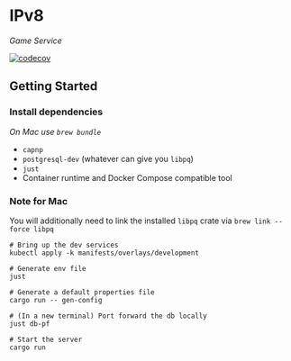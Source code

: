 # IPv8
*Game Service*

[![codecov](https://codecov.io/github/realliance/ipv8-game/branch/main/graph/badge.svg?token=N0NY2XR28V)](https://codecov.io/github/realliance/ipv8-game)

## Getting Started

### Install dependencies
*On Mac use `brew bundle`*

- `capnp`
- `postgresql-dev` (whatever can give you `libpq`)
- `just`
- Container runtime and Docker Compose compatible tool

### Note for Mac

You will additionally need to link the installed `libpq` crate via `brew link --force libpq`

```
# Bring up the dev services
kubectl apply -k manifests/overlays/development

# Generate env file
just

# Generate a default properties file
cargo run -- gen-config

# (In a new terminal) Port forward the db locally
just db-pf

# Start the server
cargo run
```
